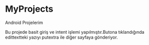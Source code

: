 # MyProjects
Android Projelerim

Bu projede basit giriş ve intent işlemi yapılmıştır.Butona tıklandığında 
edittextteki yazıyı putextra ile diğer sayfaya gönderiyor.
